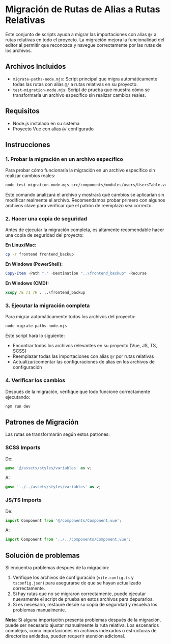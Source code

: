 # Migración de Rutas de Alias a Rutas Relativas

Este conjunto de scripts ayuda a migrar las importaciones con alias `@/` a rutas relativas en todo el proyecto. La migración mejora la funcionalidad del editor al permitir que reconozca y navegue correctamente por las rutas de los archivos.

## Archivos Incluidos

- `migrate-paths-node.mjs`: Script principal que migra automáticamente todas las rutas con alias `@/` a rutas relativas en su proyecto.
- `test-migration-node.mjs`: Script de prueba que muestra cómo se transformaría un archivo específico sin realizar cambios reales.

## Requisitos

- Node.js instalado en su sistema
- Proyecto Vue con alias `@/` configurado

## Instrucciones

### 1. Probar la migración en un archivo específico

Para probar cómo funcionaría la migración en un archivo específico sin realizar cambios reales:

```bash
node test-migration-node.mjs src/components/modules/users/UsersTable.vue
```

Este comando analizará el archivo y mostrará qué cambios se aplicarían sin modificar realmente el archivo. Recomendamos probar primero con algunos archivos clave para verificar que el patrón de reemplazo sea correcto.

### 2. Hacer una copia de seguridad

Antes de ejecutar la migración completa, es altamente recomendable hacer una copia de seguridad del proyecto:

**En Linux/Mac:**
```bash
cp -r frontend frontend_backup
```

**En Windows (PowerShell):**
```powershell
Copy-Item -Path "." -Destination "..\frontend_backup" -Recurse
```

**En Windows (CMD):**
```cmd
xcopy /E /I /H . ..\frontend_backup
```

### 3. Ejecutar la migración completa

Para migrar automáticamente todos los archivos del proyecto:

```bash
node migrate-paths-node.mjs
```

Este script hará lo siguiente:
- Encontrar todos los archivos relevantes en su proyecto (Vue, JS, TS, SCSS)
- Reemplazar todas las importaciones con alias `@/` por rutas relativas
- Actualizar/comentar las configuraciones de alias en los archivos de configuración

### 4. Verificar los cambios

Después de la migración, verifique que todo funcione correctamente ejecutando:

```bash
npm run dev
```

## Patrones de Migración

Las rutas se transformarán según estos patrones:

### SCSS Imports
De:
```scss
@use '@/assets/styles/variables' as v;
```

A:
```scss
@use '../../assets/styles/variables' as v;
```

### JS/TS Imports
De:
```js
import Component from '@/components/Component.vue';
```

A:
```js
import Component from '../../components/Component.vue';
```

## Solución de problemas

Si encuentra problemas después de la migración:

1. Verifique los archivos de configuración (`vite.config.ts` y `tsconfig.json`) para asegurarse de que se hayan actualizado correctamente.
2. Si hay rutas que no se migraron correctamente, puede ejecutar nuevamente el script de prueba en estos archivos para depurarlos.
3. Si es necesario, restaure desde su copia de seguridad y resuelva los problemas manualmente.

**Nota**: Si alguna importación presenta problemas después de la migración, puede ser necesario ajustar manualmente la ruta relativa. Los escenarios complejos, como importaciones en archivos indexados o estructuras de directorios anidadas, pueden requerir atención adicional. 